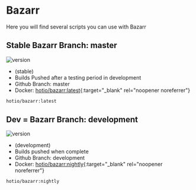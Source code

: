 # Bazarr

Here you will find several scripts you can use with Bazarr

## Stable Bazarr Branch: master

![version](https://img.shields.io/badge/dynamic/json?query=%24.version&url=https%3A%2F%2Fraw.githubusercontent.com%2Fhotio%2Fbazarr%2Frelease%2FVERSION.json&label=Latest%20Version&style=for-the-badge&color=4051B5)

- (stable)
- Builds Pushed after a testing period in development
- Github Branch: master
- Docker: [hotio/bazarr:latest](https://hotio.dev/containers/bazarr/){:target="_blank" rel="noopener noreferrer"}

```bash
hotio/bazarr:latest
```

## Dev = Bazarr Branch: development

![version](https://img.shields.io/badge/dynamic/json?query=%24.version&url=https%3A%2F%2Fraw.githubusercontent.com%2Fhotio%2Fbazarr%2Fnightly%2FVERSION.json&label=Latest%20Version&style=for-the-badge&color=4051B5)

- (development)
- Builds pushed when complete
- Github Branch: development
- Docker: [hotio/bazarr:nightly](https://hotio.dev/containers/bazarr/){:target="_blank" rel="noopener noreferrer"}

```bash
hotio/bazarr:nightly
```
